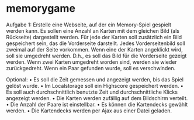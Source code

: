 # memorygame

Aufgabe 1:
Erstelle eine Webseite, auf der ein Memory-Spiel gespielt werden kann.
Es sollen eine Anzahl an Karten mit dem gleichen Bild (als Rückseite) dargestellt werden. Für jede der Karten soll zusätzlich ein Bild gespeichert sein, das die Vorderseite darstellt. Jedes Vorderseitenbild soll zweimal auf der Seite vorkommen.
Wenn eine der Karten angeklickt wird, soll sie umgedreht werden. D.h., es soll das Bild für die Vorderseite gezeigt werden.
Wenn zwei Karten umgedreht worden sind, werden sie wieder zurückgedreht.
Wenn ein Paar gefunden wurde, soll es verschwinden. 

Optional:
•	Es soll die Zeit gemessen und angezeigt werden, bis das Spiel gelöst wurde.
•	Im Localstorage soll ein Highscore gespeichert werden.
•	Es soll auch durchschnittlich benutzte Zeit und durchschnittliche Klicks angezeigt werden.
•	Die Karten werden zufällig auf dem Bildschirm verteilt.
•	Die Anzahl der Paare ist einstellbar.
•	Es können die Kartendecks gewählt werden.
•	Die Kartendecks werden per Ajax aus einer Datei geladen.
